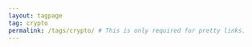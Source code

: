 ```yaml
---
layout: tagpage
tag: crypto 
permalink: /tags/crypto/ # This is only required for pretty links.
---
```

